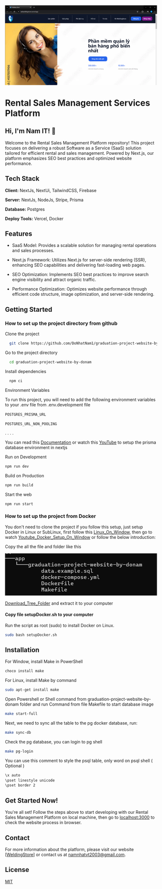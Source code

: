 ![Project Image](./Home_Screen.png)
# Rental Sales Management Services Platform
## Hi, I'm Nam IT! 👋
Welcome to the Rental Sales Management Platform repository! This project focuses on delivering a robust Software as a Service (SaaS) solution tailored for efficient rental and sales management. Powered by Next.js, our platform emphasizes SEO best practices and optimized website performance.

## Tech Stack

**Client:** NextJs, NextUi, TailwindCSS, Firebase

**Server:** NextJs, NodeJs, Stripe, Prisma

**Database:** Postgres


**Deploy Tools:** Vercel, Docker


## Features
- SaaS Model: Provides a scalable solution for managing rental operations and sales processes.

- Next.js Framework: Utilizes Next.js for server-side rendering (SSR), enhancing SEO capabilities and delivering fast-loading web pages.

- SEO Optimization: Implements SEO best practices to improve search engine visibility and attract organic traffic.

- Performance Optimization: Optimizes website performance through efficient code structure, image optimization, and server-side rendering.

## Getting Started

### How to set up the project directory from github

Clone the project

```bash
  git clone https://github.com/DoNhatNam1/graduation-project-website-by-donam.git
```

Go to the project directory

```bash
  cd graduation-project-website-by-donam
```

Install dependencies

```bash
  npm ci
```

Environment Variables

To run this project, you will need to add the following environment variables to your .env file from .env.development file

`POSTGRES_PRISMA_URL`

`POSTGRES_URL_NON_POOLING`

. . . .

You can read this [Documentation](https://www.prisma.io/docs/getting-started/setup-prisma/add-to-existing-project/relational-databases/connect-your-database-typescript-postgresql) or watch this [YouTube](https://www.youtube.com/watch?v=_ER9jHiylAo) to setup the prisma database environment in nextjs

Run on Development

```bash
npm run dev
```

Build on Production

```bash
npm run build
```

Start the web

```bash
npm run start
```

 ### How to set up the project from Docker

You don't need to clone the project if you follow this setup, just setup Docker in Linux or SubLinux, first follow this [Linux_On_Window](https://www.howtogeek.com/744328/how-to-install-the-windows-subsystem-for-linux-on-windows-11/), then go to watch [Youtube_Docker_Setup_On_Window](https://www.youtube.com/watch?v=rATNU0Fr8zs) or follow the below introduction:

Copy the all the file and folder like this

![Docker_Tree](./trees_docker.png)

<a 
href="https://git-link.vercel.app/api/download?url=https%3A%2F%2Fgithub.com%2FDoNhatNam1%2Fapp%2Ftree%2Fmain%2Fgraduation-project-website-by-donam" download>Download_Tree_Folder</a> and extract it to your computer

 #### Copy file setupDocker.sh to your computer

  Run the script as root (sudo) to install Docker on Linux.

```bash
sudo bash setupDocker.sh
```

## Installation

For Window, install Make in PowerShell

```bash
choco install make
```

For Linux, install Make by command

```bash
sudo apt-get install make
```

Open Powershell or Shell command from graduation-project-website-by-donam folder and run Command from file Makefile to start database image

```bash
make start-full
```

Next, we need to sync all the table to the pg docker database, run: 

```bash
make sync-db
```

Check the pg database, you can login to pg shell 

```bash
make pg-login
```

You can use this comment to style the psql table, only word on psql shell ( Optional )

```bash
\x auto
\pset linestyle unicode
\pset border 2
```




## Get Started Now!
You're all set! Follow the steps above to start developing with our Rental Sales Management Platform on local machine, then go to [localhost:3000](http://localhost:3000/) to check the website process in browser.

## Contact
For more information about the platform, please visit our website [[WeldingStore](https://webweldingstores.vercel.app/)] or contact us at namnhatvt2003@gmail.com.

## License

[MIT](https://choosealicense.com/licenses/mit/)
